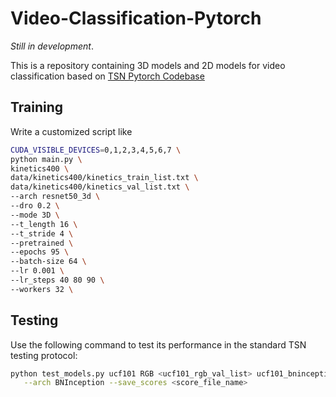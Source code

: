 # Video-Classification-Pytorch

*Still in development*.

This is a repository containing 3D models and 2D models for video classification based on [TSN Pytorch Codebase](https://github.com/yjxiong/tsn-pytorch)

## Training

Write a customized script like
```bash
CUDA_VISIBLE_DEVICES=0,1,2,3,4,5,6,7 \
python main.py \
kinetics400 \
data/kinetics400/kinetics_train_list.txt \
data/kinetics400/kinetics_val_list.txt \
--arch resnet50_3d \
--dro 0.2 \
--mode 3D \
--t_length 16 \
--t_stride 4 \
--pretrained \
--epochs 95 \
--batch-size 64 \
--lr 0.001 \
--lr_steps 40 80 90 \
--workers 32 \
```

## Testing
Use the following command to test its performance in the standard TSN testing protocol:

```bash
python test_models.py ucf101 RGB <ucf101_rgb_val_list> ucf101_bninception_rgb_checkpoint.pth \
   --arch BNInception --save_scores <score_file_name>
```
